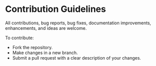 # Contribution Guidelines

All contributions, bug reports, bug fixes, documentation improvements, enhancements, and ideas are welcome.

To contribute:
- Fork the repository.
- Make changes in a new branch.
- Submit a pull request with a clear description of your changes.

